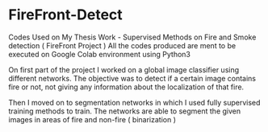# FireFront-Detect
Codes Used on My Thesis Work - Supervised Methods on Fire and Smoke detection ( FireFront Project )
All the codes produced are ment to be executed on Google Colab environment using Python3

On first part of the project I worked on a global image classifier using different networks. The objective was to detect if a certain image
contains fire or not, not giving any information about the localization of that fire.

Then I moved on to segmentation networks in which I used fully supervised training methods to train. The networks are able to segment the 
given images in areas of fire and non-fire ( binarization )

